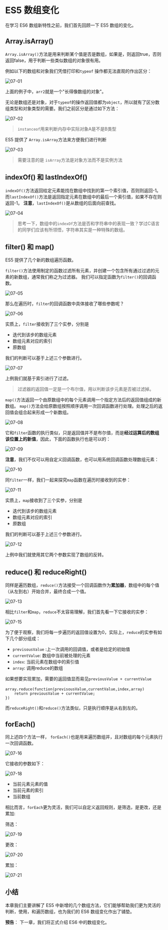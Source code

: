 # ES5 数组变化

在学习 ES6 数组新特性之前，我们首先回顾一下 ES5 数组的变化。

## Array.isArray()

`Array.isArray()`方法是用来判断某个值是否是数组，如果是，则返回true，否则返回false，用于判断一些类似数组的对象很有用。

例如以下的数组和对象我们凭借打印和`typeof` 操作都无法直观的作出区分：

![07-01](images/07-01.png)

上面的例子中，`arr2`就是一个"长得像数组的对象"。

无论是数组还是对象，对于`typeof`的操作返回值都为`object`，所以就有了区分数组类型和对象类型的需要。我们之前区分是通过如下方法：

![07-02](images/07-02.png)

>`instanceof`用来判断内存中实际对象A是不是B类型



ES5 提供了 `Array.isArray`方法来方便我们进行判断

![07-03](images/07-03.png)



>需要注意的是 `isArray`方法是对象方法而不是实例方法

## indexOf() 和 lastIndexOf()

`indexOf()`方法返回给定元素能找在数组中找到的第一个索引值，否则则返回-1。
而`lastIndexOf()`方法是返回指定元素在数组中的最后一个索引值，如果不存在则返回-1。
**注意**，`lastIndexOf()`是从数组的后面向前查找。

![07-04](images/07-04.png)

> 思考一下，数组中的`indexOf`方法是否和字符串中的表现一致？学过C语言的同学们应该有所领悟，字符串其实是一种特殊的数组。

## filter() 和 map()

ES5 提供了几个新的数组遍历函数。

`filter()`方法使用制定的函数过滤所有元素，并创建一个包含所有通过过滤的元素的新数组，通常我们称之为过滤器。
我们可以指定函数为`filter()`的回调函数。

![07-05](images/07-05.png)

那么在遍历时，`filter`的回调函数中具体接收了哪些参数呢？

![07-06](images/07-06.png)

实质上，`filter`接收到了三个实参，分别是

+ 迭代到该步的数组元素
+ 数组元素对应的索引
+ 原数组

我们的判断可以基于上述三个参数进行。

![07-07](images/07-07.png)

上例我们就基于索引进行了过滤。

> 过滤器的返回值一定是一个布尔值，用以判断该步元素是否被过滤掉。

`map()`方法返回一个由原数组中的每个元素调用一个指定方法后的返回值组成的新数组。
`map()`方法会给原数组按照顺序调用一次回调函数进行处理。处理之后的返回值会组合起来形成一个新数组。

![07-08](images/07-08.png)

它和`filter`函数的执行类似，只是返回值并不是布尔值，而是**经过运算后的数组该位置上的新值**，因此，下面的函数执行也是可以的：

![07-09](images/07-09.png)

**注意**，我们不仅可以用自定义回调函数，也可以用系统回调函数处理数组元素：

![07-10](images/07-10.png)

同`filter`一样，我们一起来探究`map`函数在遍历时接收到的实参：

![07-11](images/07-11.png)

实质上，`map`接收到了三个实参，分别是

+ 迭代到该步的数组元素
+ 数组元素对应的索引
+ 原数组

我们的判断可以基于上述三个参数进行。

![07-12](images/07-12.png)

上例中我们就使用其它两个参数实现了数组的反转。

## reduce() 和 reduceRight()

同样是遍历数组，`reduce()`方法接受一个回调函数作为**累加器**，数组中的每个值（从左到右）开始合并，最终合成一个值。

![07-13](images/07-13.png)

相比`filter`和`map`，`reduce`不太容易理解，我们首先看一下它接收的实参：

![07-15](images/07-15.png)

为了便于观察，我们将每一步遍历的返回值设置为0，实际上，`reduce`的实参有如下几个部分组成：

+ `previsousValue` :上一次调用的回调值，或者是给定的初始值
+ `currentValue`: 数组中当前被处理的元素
+ `index`: 当前元素在数组中的索引值
+ `array`: 调用reduce的数组

如果想要实现累加，需要的返回值显而易见`previousValue + currentValue`

```
array.reduce(function(previsousValue,currentValue,index,array)　
	return previousValue + currentValue;
})
```

而`reduceRight()`和`reduce()`方法类似，只是执行顺序是从右到左的。

## forEach()

同上述四个方法一样， `forEach()`也是用来遍历数组并，且对数组的每个元素执行一次回调函数。

![07-16](images/07-16.png)

它接收的参数如下：

![07-18](images/07-18.png)

+ 当前元素元素的值
+ 当前元素的索引
+ 当前数组

相比而言，`forEach`更为灵活，我们可以自定义返回规则，是筛选，是更改，还是累加:

筛选：

![07-19](images/07-19.png)

更改：

![07-20](images/07-20.png)

累加：

![07-21](images/07-21.png)

## 小结

本章我们主要讲解了 ES5 中新增的几个数组方法，它们能够帮助我们更为灵活的判断，使用，和遍历数组，也为我们的 ES6 数组变化作出了铺垫。

**预告**： 下一章，我们将正式介绍 ES6 中的数组变化。



